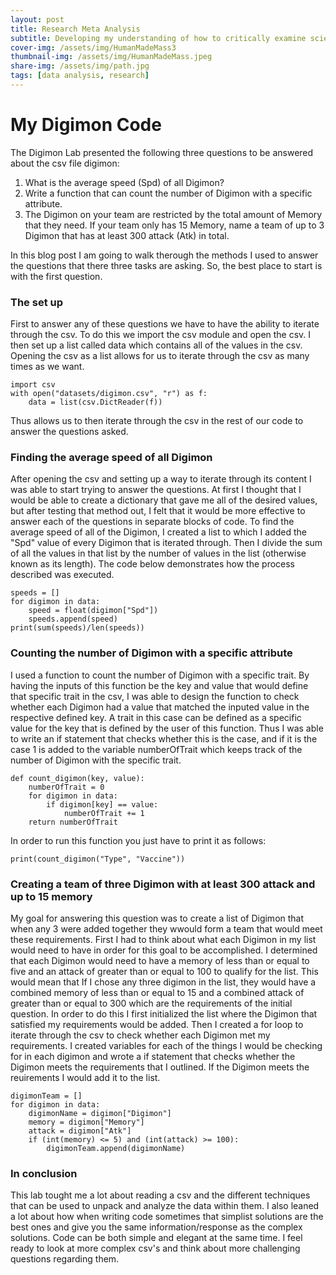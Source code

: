 ```yaml
---
layout: post
title: Research Meta Analysis
subtitle: Developing my understanding of how to critically examine scientific studies and analyze datasets
cover-img: /assets/img/HumanMadeMass3
thumbnail-img: /assets/img/HumanMadeMass.jpeg
share-img: /assets/img/path.jpg
tags: [data analysis, research]
---
```


# My Digimon Code

The Digimon Lab presented the following three questions to be answered about the csv file digimon: 
1. What is the average speed (Spd) of all Digimon? 
2. Write a function that can count the number of Digimon with a specific attribute. 
3. The Digimon on your team are restricted by the total amount of Memory that they need. If your team only has 15 Memory, name a team of up to 3 Digimon that has at least 300 attack (Atk) in total.

In this blog post I am going to walk therough the methods I used to answer the questions that there three tasks are asking. So, the best place to start is with the first question.


### The set up
First to answer any of these questions we have to have the ability to iterate through the csv. To do this we import the csv module and open the csv. I then set up a list called data which contains all of the values in the csv. Opening the csv as a list allows for us to iterate through the csv as many times as we want.

```
import csv
with open("datasets/digimon.csv", "r") as f:
    data = list(csv.DictReader(f))
```

Thus allows us to then iterate through the csv in the rest of our code to answer the questions asked. 


### Finding the average speed of all Digimon

After opening the csv and setting up a way to iterate through its content I was able to start trying to answer the questions. At first I thought that I would be able to create a dictionary that gave me all of the desired values, but after testing that method out, I felt that it would be more effective to answer each of the questions in separate blocks of code. To find the average speed of all of the Digimon, I created a list to which I added the "Spd" value of every Digimon that is iterated through. Then I divide the sum of all the values in that list by the number of values in the list (otherwise known as its length). The code below demonstrates how the process described was executed. 

```
speeds = []
for digimon in data:
    speed = float(digimon["Spd"])
    speeds.append(speed)
print(sum(speeds)/len(speeds))
```

### Counting the number of Digimon with a specific attribute

I used a function to count the number of Digimon with a specific trait. By having the inputs of this function be the key and value that would define that specific trait in the csv, I was able to design the function to check whether each Digimon had a value that matched the inputed value in the respective defined key. A trait in this case can be defined as a specific value for the key that is defined by the user of this function. Thus I was able to write an if statement that checks whether this is the case, and if it is the case 1 is added to the variable numberOfTrait which keeps track of the number of Digimon with the specific trait. 

```
def count_digimon(key, value):
    numberOfTrait = 0
    for digimon in data:
        if digimon[key] == value:
            numberOfTrait += 1
    return numberOfTrait
```

In order to run this function you just have to print it as follows: 
```
print(count_digimon("Type", "Vaccine"))
```

### Creating a team of three Digimon with at least 300 attack and up to 15 memory

My goal for answering this question was to create a list of Digimon that when any 3 were added together they wwould form a team that would meet these requirements. First I had to think about what each Digimon in my list would need to have in order for this goal to be accomplished. I determined that each Digimon would need to have a memory of less than or equal to five and an attack of greater than or equal to 100 to qualify for the list. This would mean that If I chose any three digimon in the list, they would have a combined memory of less than or equal to 15 and a combined attack of greater than or equal to 300 which are the requirements of the initial question. In order to do this I first initialized the list where the Digimon that satisfied my requirements would be added. Then I created a for loop to iterate through the csv to check whether each Digimon met my requirements. I created variables for each of the things I would be checking for in each digimon and wrote a if statement that checks whether the Digimon meets the requirements that I outlined. If the Digimon meets the reuirements I would add it to the list.

```
digimonTeam = []
for digimon in data:  
    digimonName = digimon["Digimon"]
    memory = digimon["Memory"]
    attack = digimon["Atk"]
    if (int(memory) <= 5) and (int(attack) >= 100):
        digimonTeam.append(digimonName)
```

### In conclusion

This lab tought me a lot about reading a csv and the different techniques that can be used to unpack and analyze the data within them. I also leaned a lot about how when writing code sometimes that simplist solutions are the best ones and give you the same information/response as the complex solutions. Code can be both simple and elegant at the same time. I feel ready to look at more complex csv's and think about more challenging questions regarding them.